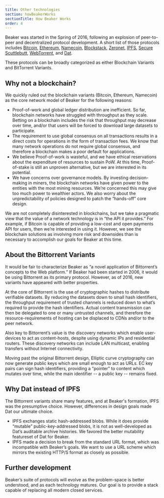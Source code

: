 ```yaml
---
title: Other technologies
section: howBeakerWorks
sectionTitle: How Beaker Works
order: 4
---
```


Beaker was started in the Spring of 2016, following an explosion of peer-to-peer and decentralized protocol development. A short list of those protocols includes [Bitcoin](https://bitcoin.org/), [Ethereum](https://www.ethereum.org/), [Namecoin](https://www.namecoin.org/), [Blockstack](https://blockstack.org/), [Zeronet](https://zeronet.io/), [IPFS](https://ipfs.io/), [Secure Scuttlebutt](https://www.scuttlebutt.nz/), [WebTorrent](https://webtorrent.io/), and [Dat](https://datproject.org/).

These protocols can be broadly categorized as either Blockchain Variants and BitTorrent Variants.

## Why not a blockchain?

We quickly ruled out the blockchain variants (Bitcoin, Ethereum, Namecoin) as the core network model of Beaker for the following reasons:

- Proof-of-work and global ledger distribution are inefficient. So far, blockchain networks have struggled with throughput as they scale. Betting on a blockchain includes the risk that throughput may decrease over time, and/or that users will be forced to download large datasets to participate.
- The requirement to use global consensus on all transactions results in a direct costs for operations in the form of transaction fees. We know that many network operations do not require global consensus, and therefore a blockchain makes a poor default for applications.
- We believe Proof-of-work is wasteful, and we have ethical reservations about the expenditure of resources to sustain PoW. At this time, Proof-of-stake is still an unproven alternative, but we are interested in its potential.
- We have concerns over governance models. By investing decision-making in miners, the blockchain networks have given power to the entities with the most mining resources. We’re concerned this may give too much power to wealthier actors. We also worry about the unpredictability of policies designed to patch the “hands-off” core design.

We are not completely disinterested in blockchains, but we take a pragmatic view that the value of a network technology is in “the API it provides.” For example, if Bitcoin is capable of providing a low-cost and open payments API for users, then we’re interested in using it. However, we see the blockchain solutions as involving more risk and downsides than is necessary to accomplish our goals for Beaker at this time.

## About the Bittorrent Variants

It would be fair to characterize Beaker as “a novel application of Bittorrent’s concepts to the Web platform.” If Beaker had been started in 2006, it would be using Bittorrent as its primary protocol. However, as of 2016, new variants have appeared with better properties.

At the core of Bittorrent is the use of cryptographic hashes to distribute verifiable datasets. By reducing the datasets down to small hash identifiers, the throughput requirement of trusted channels is reduced down to what’s required to provide the hash identifiers. Actual content transmission can then be delegated to one or many untrusted channels, and therefore the resource-requirements of hosting can be displaced to CDNs and/or to the peer network.

Also key to Bittorrent’s value is the discovery networks which enable user-devices to act as content-hosts, despite using dynamic IPs and residential routers. These discovery networks can include LAN multicast, enabling transfers without Internet connectivity.

Moving past the original Bittorrent design, Elliptic curve cryptography can now generate public keys which are small enough to act as URLs. EC key pairs can sign hash identifiers, providing a “pointer” to content which mutates over time, while the main identifier -- a public key -- remains fixed.

## Why Dat instead of IPFS

The Bittorrent variants share many features, and at Beaker's formation, IPFS was the presumptive choice. However, differences in design goals made Dat our ultimate choice.

 - IPFS exchanges static hash-addressed blobs. While it does provide “mutable” public-key-addressed blobs, it is not as well-developed as Dat’s auditable archive histories. We favored the better mutability featureset of Dat for Beaker.
 - IPFS made a decision to break from the standard URL format, which was incompatible with Beaker’s goals. We want to use a URL scheme which mirrors the existing HTTP/S format as closely as possible.

## Further development

Beaker’s suite of protocols will evolve as the problem-space is better understood, and as each technology matures. Our goal is to provide a stack capable of replacing all modern closed services.